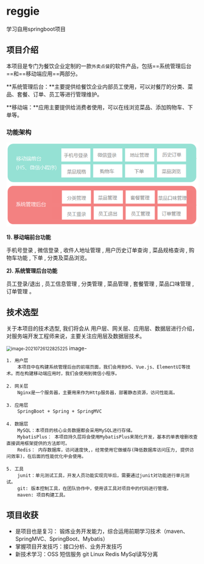 # reggie
学习自用springboot项目
## 项目介绍

本项目是专门为餐饮企业定制的一款`外卖点餐`的软件产品，包括==系统管理后台==和==移动端应用==两部分。

**系统管理后台：**主要提供给餐饮企业内部员工使用，可以对餐厅的分类、菜品、套餐、订单、员工等进行管理维护。

**移动端：**应用主要提供给消费者使用，可以在线浏览菜品、添加购物车、下单等。

### 功能架构

<img src="reggie-web-manage/src/main/resources/backend/images/img/image-20210726122825225.png" alt="image-20210726122825225" style="zoom:80%;" /> 

**1). 移动端前台功能**

手机号登录 , 微信登录 , 收件人地址管理 , 用户历史订单查询 , 菜品规格查询 , 购物车功能 , 下单 , 分类及菜品浏览。



**2). 系统管理后台功能**

员工登录/退出 , 员工信息管理 , 分类管理 , 菜品管理 , 套餐管理 , 菜品口味管理 , 订单管理 。

## 技术选型

关于本项目的技术选型, 我们将会从 用户层、网关层、应用层、数据层进行介绍，对服务端开发工程师来说，主要关注应用层及数据层技术。

<img src="reggie-web-manage/src/main/resources/backend/images/img/20210726005437857.png" alt="image-20210726122825225" style="zoom:80%;" /> image-

```
1. 用户层
	本项目中在构建系统管理后台的前端页面，我们会用到H5、Vue.js、ElementUI等技术。而在构建移动端应用时，我们会使用到微信小程序。

2. 网关层
	Nginx是一个服务器，主要用来作为Http服务器，部署静态资源，访问性能高。

3. 应用层
	SpringBoot + Spring + SpringMVC

4. 数据层
	MySQL：本项目的核心业务数据都会采用MySQL进行存储。
	MybatisPlus： 本项目持久层将会使用MybatisPlus来简化开发，基本的单表增删改查直接调用框架提供的方法即可。
	Redis： 内存数据库，访问速度快,，经常使用它做缓存(降低数据库访问压力, 提供访问效率)，在后面的性能优化中会使用。

5. 工具
	junit：单元测试工具，开发人员功能实现完毕后，需要通过junit对功能进行单元测试。
	git: 版本控制工具，在团队协作中，使用该工具对项目中的代码进行管理。
	maven: 项目构建工具。
```


## 项目收获

- 是项目也是复习： 锻炼业务开发能力，综合运用前期学习技术（maven、SpringMVC、SpringBoot、Mybatis）
- 掌握项目开发技巧：接口分析、业务开发技巧
- 新技术学习：OSS 短信服务 git Linux Redis MySql读写分离

